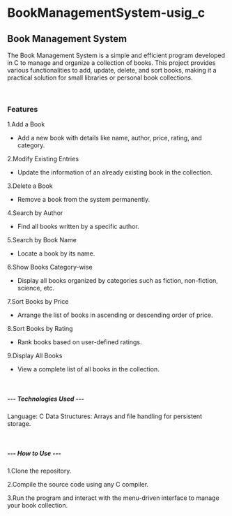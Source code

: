 # BookManagementSystem-usig_c


<h2>Book Management System </h2>

The Book Management System is a simple and efficient program developed in C to manage and organize a collection of books. 
This project provides various functionalities to add, update, delete, and sort books, making it a practical solution for small libraries or personal book collections.


<br>
<h3>Features</h3>

1.Add a Book
  - Add a new book with details like name, author, price, rating, and category.

2.Modify Existing Entries
  - Update the information of an already existing book in the collection.

3.Delete a Book
  - Remove a book from the system permanently.

4.Search by Author
  - Find all books written by a specific author.

5.Search by Book Name
  - Locate a book by its name.
    
6.Show Books Category-wise
  - Display all books organized by categories such as fiction, non-fiction, science, etc.

7.Sort Books by Price
  - Arrange the list of books in ascending or descending order of price.

8.Sort Books by Rating
  - Rank books based on user-defined ratings.

9.Display All Books
  - View a complete list of all books in the collection.

<br>


<h5>--- Technologies Used ---</h5>

Language: C
Data Structures: Arrays and file handling for persistent storage.



<br>
<h5>--- How to Use ---</h5>

1.Clone the repository.

2.Compile the source code using any C compiler.

3.Run the program and interact with the menu-driven interface to manage your book collection.
